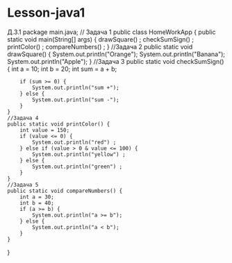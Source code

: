 # Lesson-java1
Д.З.1
package main.java;
// Задача 1
public class HomeWorkApp {
public static void main(String[] args) {
drawSquare() ;
checkSumSign() ;
printColor() ;
compareNumbers() ;
}
//Задача 2
public static void drawSquare() {
System.out.println("Orange");
System.out.println("Banana");
System.out.println("Apple");
}
//Задача 3
public static void checkSumSign() {
int a = 10;
int b = 20;
int sum = a + b;

        if (sum >= 0) {
            System.out.println("sum +");
        } else {
            System.out.println("sum -");
        }
    }
    //Задача 4
    public static void printColor() {
        int value = 150;
        if (value <= 0) {
            System.out.println("red") ;
        } else if (value > 0 & value <= 100) {
            System.out.println("yellow") ;
        } else {
            System.out.println("green") ;
        }
    }
    //Задача 5
    public static void compareNumbers() {
        int a = 30;
        int b = 40;
        if (a >= b) {
            System.out.println("a >= b");
        } else {
            System.out.println("a < b");
        }
    }
}
